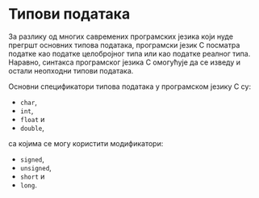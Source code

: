 # Типови података

За разлику од многих савремених програмских језика који нуде прегршт основних типова података, програмски језик C посматра податке као податке целобројног типа или као податке реалног типа. Наравно, синтакса програмског језика C омогућује да се изведу и остали неопходни типови података.

Основни спецификатори типова података у програмском језику C су:

- `char`,
- `int`,
- `float` и
- `double`,

са којима се могу користити модификатори:

- `signed`,
- `unsigned`,
- `short` и
- `long`.

